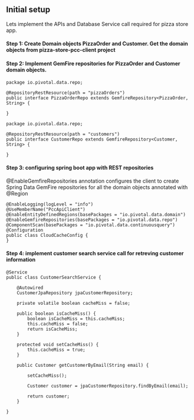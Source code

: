## Initial setup

Lets implement the APIs and Database Service call required for pizza store app.

#### Step 1: Create Domain objects PizzaOrder and Customer. Get the domain objects from pizza-store-pcc-client project

#### Step 2: Implement GemFire repositories for PizzaOrder and Customer domain objects.

```
package io.pivotal.data.repo;

@RepositoryRestResource(path = "pizzaOrders")
public interface PizzaOrderRepo extends GemfireRepository<PizzaOrder, String> {

}

```

```
package io.pivotal.data.repo;

@RepositoryRestResource(path = "customers")
public interface CustomerRepo extends GemfireRepository<Customer, String> {

}
```

#### Step 3: configuring spring boot app with REST repositories

@EnableGemfireRepositories annotation configures the client to create Spring Data GemFire repositories for all the domain objects annotated with @Region

```
@EnableLogging(logLevel = "info")
@UseMemberName("PccApiClient")
@EnableEntityDefinedRegions(basePackages = "io.pivotal.data.domain")
@EnableGemfireRepositories(basePackages = "io.pivotal.data.repo")
@ComponentScan(basePackages = "io.pivotal.data.continuousquery")
@Configuration
public class CloudCacheConfig {
}
```

#### Step 4: implement customer search service call for retreving customer information


```
@Service
public class CustomerSearchService {

	@Autowired
	CustomerJpaRepository jpaCustomerRepository;

	private volatile boolean cacheMiss = false;

	public boolean isCacheMiss() {
		boolean isCacheMiss = this.cacheMiss;
		this.cacheMiss = false;
		return isCacheMiss;
	}

	protected void setCacheMiss() {
		this.cacheMiss = true;
	}

	public Customer getCustomerByEmail(String email) {

		setCacheMiss();

		Customer customer = jpaCustomerRepository.findByEmail(email);

		return customer;
	}

}
```